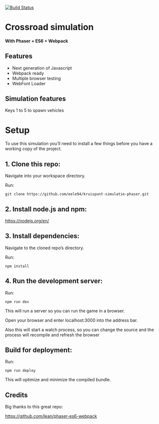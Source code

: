 [![Build Status](https://travis-ci.com/eele94/kruispunt-simulatie-phaser.svg?token=xzE4QFQAqsWGvcPXXtMe&branch=master)](https://travis-ci.com/eele94/kruispunt-simulatie-phaser)

# Crossroad simulation
#### With Phaser + ES6 + Webpack

## Features
- Next generation of Javascript
- Webpack ready
- Multiple browser testing
- WebFont Loader

## Simulation features
Keys 1 to 5 to spawn vehicles

# Setup
To use this simulation you’ll need to install a few things before you have a working copy of the project.

## 1. Clone this repo:

Navigate into your workspace directory.

Run:

```git clone https://github.com/eele94/kruispunt-simulatie-phaser.git```

## 2. Install node.js and npm:

https://nodejs.org/en/


## 3. Install dependencies:

Navigate to the cloned repo’s directory.

Run:

```npm install```

## 4. Run the development server:

Run:

```npm run dev```

This will run a server so you can run the game in a browser.

Open your browser and enter localhost:3000 into the address bar.

Also this will start a watch process, so you can change the source and the process will recompile and refresh the browser


## Build for deployment:

Run:

```npm run deploy```

This will optimize and minimize the compiled bundle.

## Credits
Big thanks to this great repo:

https://github.com/lean/phaser-es6-webpack
